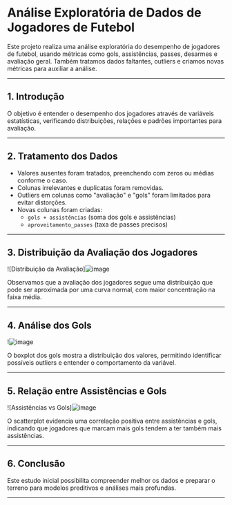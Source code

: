 # Análise Exploratória de Dados de Jogadores de Futebol

Este projeto realiza uma análise exploratória do desempenho de jogadores de futebol, usando métricas como gols, assistências, passes, desarmes e avaliação geral. Também tratamos dados faltantes, outliers e criamos novas métricas para auxiliar a análise.

---

## 1. Introdução

O objetivo é entender o desempenho dos jogadores através de variáveis estatísticas, verificando distribuições, relações e padrões importantes para avaliação.

---

## 2. Tratamento dos Dados

- Valores ausentes foram tratados, preenchendo com zeros ou médias conforme o caso.
- Colunas irrelevantes e duplicatas foram removidas.
- Outliers em colunas como "avaliação" e "gols" foram limitados para evitar distorções.
- Novas colunas foram criadas:  
  - `gols + assistências` (soma dos gols e assistências)  
  - `aproveitamento_passes` (taxa de passes precisos)

---

## 3. Distribuição da Avaliação dos Jogadores

![Distribuição da Avaliação]![image](https://github.com/user-attachments/assets/7ac068d1-3a46-4af1-9c90-ad4ed0ca3c78)


Observamos que a avaliação dos jogadores segue uma distribuição que pode ser aproximada por uma curva normal, com maior concentração na faixa média.

---

## 4. Análise dos Gols

!![image](https://github.com/user-attachments/assets/edc7da09-cc7a-4c15-b2a7-65b509a1d71e)


O boxplot dos gols mostra a distribuição dos valores, permitindo identificar possíveis outliers e entender o comportamento da variável.

---

## 5. Relação entre Assistências e Gols

![Assistências vs Gols]![image](https://github.com/user-attachments/assets/a15b46c2-230b-4c42-a06d-7a4effef59c7)


O scatterplot evidencia uma correlação positiva entre assistências e gols, indicando que jogadores que marcam mais gols tendem a ter também mais assistências.

---

## 6. Conclusão

Este estudo inicial possibilita compreender melhor os dados e preparar o terreno para modelos preditivos e análises mais profundas.

---




